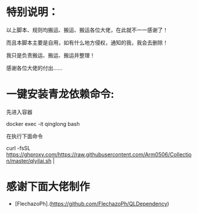 

# 特别说明：

以上脚本、规则均搬运、搬运、搬运各位大佬，在此就不一一感谢了！

而且本脚本主要是自用，如有什么地方侵权，通知的我，我会去删除！

我只是负责搬运、搬运、搬运并整理！
 
感谢各位大佬的付出……

# 一键安装青龙依赖命令:

先进入容器

docker exec -it qinglong bash

在执行下面命令

curl -fsSL https://ghproxy.com/https://raw.githubusercontent.com/Arm0506/Collection/master/qlyilai.sh |

# 感谢下面大佬制作

* [FlechazoPh].(https://github.com/FlechazoPh/QLDependency)
